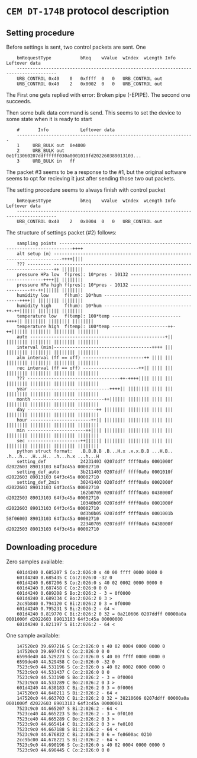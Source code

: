 `CEM DT-174B` protocol description
==================================

Setting procedure
-----------------

Before settings is sent, two control packets are sent. One

        bmRequestType           bReq    wValue  wIndex  wLength Info            Leftover data
        -------------------------------------------------------------------------------------
        URB_CONTROL	0x40	0	0xffff	0	0	URB_CONTROL out
        URB_CONTROL	0x40	2	0x0002	0	0	URB_CONTROL out

The First one gets replied with error: Broken pipe (-EPIPE). The second one succeeds.

Then some bulk data command is send. This seems to set the device to some state
when it is ready to start

        #       Info            Leftover data
        -------------------------------------------------------------------
        1     URB_BULK out	0e4000
        2     URB_BULK out	0e1f13060207ddffffff030a0001010fd202260389013103...
        3     URB_BULK in	ff

The packet #3 seems to be a response to the #1, but the original software seems
to opt for recieving it just after sending those two out packets.

The setting procedure seems to always finish with control packet

        bmRequestType           bReq    wValue  wIndex  wLength Info            Leftover data
        -------------------------------------------------------------------------------------
        URB_CONTROL	0x40	2	0x0004	0	0	URB_CONTROL out

The structure of settings packet (#2) follows:

        sampling points ---------------------------------------------------------------------------++++
        alt setup (m) -------------------------------------------------------------------------++++||||
        ??? --------- ----------------------------------------------------------------------++ ||||||||
        pressure HPa low  f(pres): 10*pres - 10132 -------------------------------------++++|| ||||||||
        pressure HPa high f(pres): 10*pres - 10132 --------------------------------++-++|||||| ||||||||
        humidity low      f(hum): 10*hum --------------------------------------++++|| |||||||| ||||||||
        humidity high     f(hum): 10*hum ---------------------------------++-++|||||| |||||||| ||||||||
        temperature low   f(temp): 100*temp --------------------------++++|| |||||||| |||||||| ||||||||
        temperature high  f(temp): 100*temp ---------------------++-++|||||| |||||||| |||||||| ||||||||
        auto ---------------------------------------------------+|| |||||||| |||||||| |||||||| ||||||||
        interval (min)-------------------------------------++++ ||| |||||||| |||||||| |||||||| ||||||||
        alm interval (ff == off) -----------------------++ |||| ||| |||||||| |||||||| |||||||| ||||||||
        rec interval (ff == off) ---------------------++|| |||| ||| |||||||| |||||||| |||||||| ||||||||
        ??? -----------------------------------++-++++|||| |||| ||| |||||||| |||||||| |||||||| ||||||||
        year ------------------------------++++|| |||||||| |||| ||| |||||||| |||||||| |||||||| ||||||||
        month ---------------------------++|||||| |||||||| |||| ||| |||||||| |||||||| |||||||| ||||||||
        day --------------------------++ |||||||| |||||||| |||| ||| |||||||| |||||||| |||||||| ||||||||
        hour -----------------------++|| |||||||| |||||||| |||| ||| |||||||| |||||||| |||||||| ||||||||
        min ----------------------++|||| |||||||| |||||||| |||| ||| |||||||| |||||||| |||||||| ||||||||
        sec --------------------++|||||| |||||||| |||||||| |||| ||| |||||||| |||||||| |||||||| ||||||||
        python struct format:   .B.B.B.B .B...H.x .x.x.B.B ...H.B.. .h...h.. .H...H.. .h...h.x ...h...H
        setting_def             24231403 0207ddff ffff0a0a 0001000f d2022603 89013103 64f3c45a 00002710
        setting_def_auto        3b211403 0207ddff ffff0a0a 0001010f d2022603 89013103 64f3c45a 00002710
        setting_def_2min        30241403 0207ddff ffff0a0a 0002000f d2022603 89013103 64f3c45a 00002710
                                162b0705 0207ddff ffff0a0a 0438000f d2022503 89013103 64f3c45a 00002710
                                10340b05 0207ddff ffff0a0a 0001000f d2022603 89013103 64f3c45a 00002710
                                0d3b0b05 0207ddff ffff0a0a 0001001b 58f06003 89013103 64f3c45a 00002710
                                22340705 0207ddff ffff0a0a 0438000f d2022503 89013103 64f3c45a 00002710

Downloading procedure
---------------------

Zero samples available:

        601d4240 0.685207 S Co:2:026:0 s 40 00 ffff 0000 0000 0
        601d4240 0.685435 C Co:2:026:0 -32 0
        601d4240 0.687206 S Co:2:026:0 s 40 02 0002 0000 0000 0
        601d4240 0.687458 C Co:2:026:0 0 0
        601d4240 0.689208 S Bo:2:026:2 - 3 = 0f0000
        601d4240 0.689334 C Bo:2:026:2 0 3 >
        2cc9b840 0.794120 C Bi:2:026:2 0 3 = 0f0000
        601d4240 0.795231 S Bi:2:026:2 - 64 <
        601d4240 0.819770 C Bi:2:026:2 0 32 = 0a210606 0207ddff 00000a0a 0001000f d2022603 89013103 64f3c45a 00000000
        601d4240 0.821197 S Bi:2:026:2 - 64 <


One sample available:

        147520c0 39.697216 S Co:2:026:0 s 40 02 0004 0000 0000 0
        147520c0 39.697474 C Co:2:026:0 0 0
        6599de40 44.529223 S Co:2:026:0 s 40 00 ffff 0000 0000 0
        6599de40 44.529458 C Co:2:026:0 -32 0
        7523c9c0 44.531196 S Co:2:026:0 s 40 02 0002 0000 0000 0
        7523c9c0 44.531437 C Co:2:026:0 0 0
        7523c9c0 44.533190 S Bo:2:026:2 - 3 = 0f0000
        7523c9c0 44.533289 C Bo:2:026:2 0 3 >
        601d4240 44.638183 C Bi:2:026:2 0 3 = 0f0006
        147520c0 44.640211 S Bi:2:026:2 - 64 <
        147520c0 44.663703 C Bi:2:026:2 0 32 = 38210606 0207ddff 00000a0a 0001000f d2022603 89013103 64f3c45a 00000001
        7523c9c0 44.665207 S Bi:2:026:2 - 64 <
        7523ce40 44.665223 S Bo:2:026:2 - 3 = 0f0100
        7523ce40 44.665289 C Bo:2:026:2 0 3 >
        7523c9c0 44.665414 C Bi:2:026:2 0 3 = fe0100
        7523c9c0 44.667188 S Bi:2:026:2 - 64 <
        7523c9c0 44.676822 C Bi:2:026:2 0 6 = fe8600ac 0210
        2cc9bc00 44.678221 S Bi:2:026:2 - 64 <
        7523c9c0 44.690196 S Co:2:026:0 s 40 02 0004 0000 0000 0
        7523c9c0 44.690445 C Co:2:026:0 0 0
